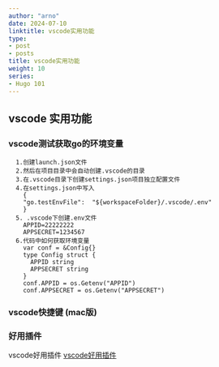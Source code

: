 ```yaml
---
author: "arno"
date: 2024-07-10
linktitle: vscode实用功能
type:
- post
- posts
title: vscode实用功能
weight: 10
series:
- Hugo 101
---
```



## vscode 实用功能

### vscode测试获取go的环境变量
```
  1.创建launch.json文件
  2.然后在项目目录中会自动创建.vscode的目录
  3.在.vscode目录下创建settings.json项目独立配置文件
  4.在settings.json中写入
    {
    "go.testEnvFile":  "${workspaceFolder}/.vscode/.env"
    }
  5. .vscode下创建.env文件
    APPID=22222222
    APPSECRET=1234567
  6.代码中如何获取环境变量
    var conf = &Config{}
    type Config struct {
      APPID string
      APPSECRET string
    }
    conf.APPID = os.Getenv("APPID")
    conf.APPSECRET = os.Getenv("APPSECRET")

```

### vscode快捷键 (mac版)


### 好用插件
vscode好用插件 [vscode好用插件](https://blog.csdn.net/u011262253/article/details/113879997)

